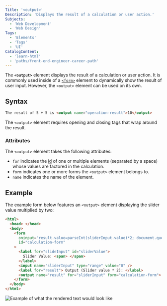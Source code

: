 ```yaml
---
Title: '<output>'
Description: 'Displays the result of a calculation or user action.'
Subjects:
  - 'Web Development'
  - 'Web Design'
Tags:
  - 'Elements'
  - 'Tags'
  - 'UI'
CatalogContent:
  - 'learn-html'
  - 'paths/front-end-engineer-career-path'
---
```


The **`<output>`** element displays the result of a calculation or user action. It is commonly used inside of a [`<form>`](https://www.codecademy.com/resources/docs/html/elements/form) element to dynamically show the result of user input. However, the `<output>` element can be used on its own.

## Syntax

```html
The result of 5 + 5 is <output name="operation-result">10</output>
```

The `<output>` element requires opening and closing tags that wrap around the result.

### Attributes

The `<output>` element takes the following attributes:

- `for` indicates the [id](https://www.codecademy.com/resources/docs/html/attributes/id) of one or multiple elements (separated by a space) whose values are factored in the calculation.
- `form` indicates one or more forms the `<output>` element belongs to.
- `name` indicates the name of the element.

## Example

The example form below features an `<output>` element displaying the slider value multiplied by two:

```html
<html>
  <head> </head>
  <body>
    <form
      oninput="result.value=parseInt(sliderInput.value)*2; document.querySelector('span').innerText=sliderInput.value"
      id="calculation-form"
    >
      <label for="slideInput" id="sliderValue">
        Slider Value: <span> </span>
      </label>
      <input name="sliderInput" type="range" value="0" />
      <label for="result"> Output (Slider value * 2): </label>
      <output name="result" for="sliderInput" form="calculation-form"> </output>
    </form>
  </body>
</html>
```

![Example of what the rendered text would look like](https://raw.githubusercontent.com/Codecademy/docs/main/media/output-tag.gif)
